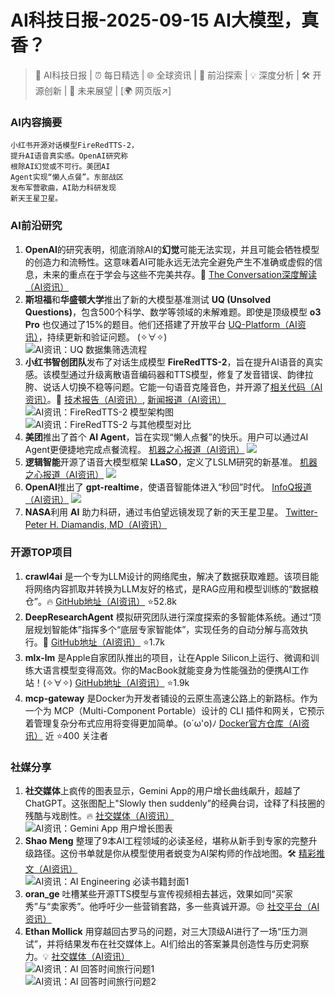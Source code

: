 
# AI科技日报-2025-09-15 AI大模型，真香？
> 🤖 AI科技日报 | ⏰ 每日精选 | 🌐 全球资讯 | 🔬 前沿探索 | 💡 深度分析 | 🛠️ 开源创新 | 🚀 未来展望 | [🌍 网页版↗️]
### **AI内容摘要**
```
小红书开源对话模型FireRedTTS-2，
提升AI语音真实感。OpenAI研究称
根除AI幻觉或不可行。美团AI
Agent实现“懒人点餐”。东部战区
发布军营歌曲，AI助力科研发现
新天王星卫星。
```
### AI前沿研究
1.  **OpenAI**的研究表明，彻底消除AI的**幻觉**可能无法实现，并且可能会牺牲模型的创造力和流畅性。这意味着AI可能永远无法完全避免产生不准确或虚假的信息，未来的重点在于学会与这些不完美共存。🤥 [The Conversation深度解读（AI资讯）](https://theconversation.com/why-openais-solution-to-ai-hallucinations-would-kill-chatgpt-tomorrow-265107)
2.  **斯坦福**和**华盛顿大学**推出了新的大模型基准测试 **UQ (Unsolved Questions)**，包含500个科学、数学等领域的未解难题。即使是顶级模型 **o3 Pro** 也仅通过了15%的题目。他们还搭建了开放平台 [UQ-Platform（AI资讯）](https://uq.stanford.edu/)，持续更新和验证问题。 (✧∀✧) <br/>![AI资讯：UQ 数据集筛选流程](https://source.hubtoday.app/images/2025/09/news_01k54daz60fmhs1fnj738mr1n8.avif)<br/>
3.  **小红书智创团队**发布了对话生成模型 **FireRedTTS-2**，旨在提升AI语音的真实感。该模型通过升级离散语音编码器和TTS模型，修复了发音错误、韵律拉胯、说话人切换不稳等问题。它能一句语音克隆音色，并开源了[相关代码（AI资讯）](https://github.com/FireRedTeam/FireRedTTS2)。🚀 [技术报告（AI资讯）](https://arxiv.org/pdf/2509.02020), [新闻报道（AI资讯）](https://www.jiqizhixin.com/articles/2025-09-14-2) <br/>![AI资讯：FireRedTTS-2 模型架构图](https://source.hubtoday.app/images/2025/09/news_01k54dcc0qfb2bhgfvf7nwrp66.avif)<br/>![AI资讯：FireRedTTS-2 与其他模型对比](https://source.hubtoday.app/images/2025/09/news_01k54dc985e4fvk0yhfjzwzw8s.avif)<br/>
4.  **美团**推出了首个 **AI Agent**，旨在实现“懒人点餐”的快乐。用户可以通过AI Agent更便捷地完成点餐流程。 [机器之心报道（AI资讯）](https://www.jiqizhixin.com/articles/2025-09-14-6)
  ![](https://cdn.jiqizhixin.com/assets/global/logo-4819103cf20202b394b95f4d561b26f2959f5be5b58198c02f5a869244beff8c.png)
5.  **逻辑智能**开源了语音大模型框架 **LLaSO**，定义了LSLM研究的新基准。 [机器之心报道（AI资讯）](https://www.jiqizhixin.com/articles/2025-09-14-4)
  ![](https://cdn.jiqizhixin.com/assets/global/logo-4819103cf20202b394b95f4d561b26f2959f5be5b58198c02f5a869244beff8c.png)
6.  **OpenAI**推出了 **gpt-realtime**，使语音智能体进入“秒回”时代。 [InfoQ报道（AI资讯）](https://www.infoq.cn/article/StKZmQHOZpUBO0RsVGlv?utm_source=rss&utm_medium=article)
  ![](https://static001.geekbang.org/static/infoq/img/infoq_icon.jpg)
7.  **NASA**利用 **AI** 助力科研，通过韦伯望远镜发现了新的天王星卫星。 [Twitter-Peter H. Diamandis, MD（AI资讯）](https://x.com/PeterDiamandis/status/1967302785449263575)
### 开源TOP项目
1.  **crawl4ai** 是一个专为LLM设计的网络爬虫，解决了数据获取难题。该项目能将网络内容抓取并转换为LLM友好的格式，是RAG应用和模型训练的“数据粮仓”。🔥 [GitHub地址（AI资讯）](https://github.com/unclecode/crawl4ai) ⭐52.8k
2.  **DeepResearchAgent** 模拟研究团队进行深度探索的多智能体系统。通过“顶层规划智能体”指挥多个“底层专家智能体”，实现任务的自动分解与高效执行。🚀 [GitHub地址（AI资讯）](https://github.com/SkyworkAI/DeepResearchAgent) ⭐1.7k
3.  **mlx-lm** 是Apple自家团队推出的项目，让在Apple Silicon上运行、微调和训练大语言模型变得高效。你的MacBook就能变身为性能强劲的便携AI工作站！(✧∀✧) [GitHub地址（AI资讯）](https://github.com/ml-explore/mlx-lm) ⭐1.9k
4.  **mcp-gateway** 是Docker为开发者铺设的云原生高速公路上的新路标。作为一个为 MCP（Multi-Component Portable）设计的 CLI 插件和网关，它预示着管理复杂分布式应用将变得更加简单。(o´ω'o)ﾉ [Docker官方仓库（AI资讯）](https://github.com/docker/mcp-gateway) 近 ⭐400 关注者
### 社媒分享
1.  **社交媒体**上疯传的图表显示，Gemini App的用户增长曲线飙升，超越了ChatGPT。这张图配上"Slowly then suddenly”的经典台词，诠释了科技圈的残酷与戏剧性。🔥 [社交媒体（AI资讯）](https://x.com/op7418/status/1967102525225762974) <br/>![AI资讯：Gemini App 用户增长图表](https://source.hubtoday.app/images/2025/09/news_01k54db4q0fay8d3yanjdqfj64.avif)<br/>
2.  **Shao Meng** 整理了9本AI工程领域的必读圣经，堪称从新手到专家的完整升级路径。这份书单就是你从模型使用者蜕变为AI架构师的作战地图。🛠️ [精彩推文（AI资讯）](https://x.com/shao__meng/status/1967212895395365252) <br/>![AI资讯：AI Engineering 必读书籍封面1](https://source.hubtoday.app/images/2025/09/news_01k54db7ccfvy96jw2fbv2ffvg.avif)<br/>
3.  **oran_ge** 吐槽某些开源TTS模型与宣传视频相去甚远，效果如同“买家秀”与“卖家秀”。他呼吁少一些营销套路，多一些真诚开源。😒 [社交平台（AI资讯）](https://x.com/oran_ge/status/1966988384901255322)
4.  **Ethan Mollick** 用穿越回古罗马的问题，对三大顶级AI进行了一场“压力测试”，并将结果发布在社交媒体上。AI们给出的答案兼具创造性与历史洞察力。💡 [社交媒体（AI资讯）](https://x.com/emollick/status/1967009330789589077) <br/>![AI资讯：AI 回答时间旅行问题1](https://source.hubtoday.app/images/2025/09/news_01k54dbk0bem5se8pq3vn97y5x.avif)<br/>![AI资讯：AI 回答时间旅行问题2](https://source.hubtoday.app/images/2025/09/news_01k54dbpn4f03sg8b0dcn05kqp.avif)<br/>